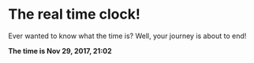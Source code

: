 # The real time clock!

Ever wanted to know what the time is? Well, your journey is about to end!

**The time is Nov 29, 2017, 21:02**